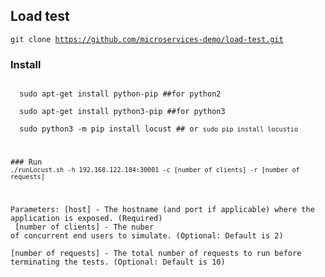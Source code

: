 ## Load test
<code>git clone https://github.com/microservices-demo/load-test.git</code><br/>
### Install
<code>
  sudo apt-get install python-pip ##for python2<br/>
  sudo apt-get install python3-pip ##for python3<br/>
  sudo python3 -m pip install locust ## or <code>sudo pip install locustio<br/>
  </code> <br/>
### Run
<code>./runLocust.sh -h 192.168.122.184:30001 -c [number of clients] -r [number of requests]</code><br/>

Parameters:
[host] - The hostname (and port if applicable) where the application is exposed. (Required)<br/>
[number of clients] - The nuber of concurrent end users to simulate. (Optional: Default is 2)<br/>
[number of requests] - The total number of requests to run before terminating the tests. (Optional: Default is 10)<br/>
